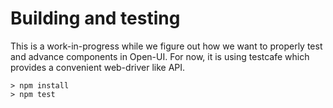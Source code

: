 # Building and testing
This is a work-in-progress while we figure out how we want to properly test and advance components in Open-UI.  For now, it is using testcafe which provides a convenient web-driver like API.

```
> npm install
> npm test
```
